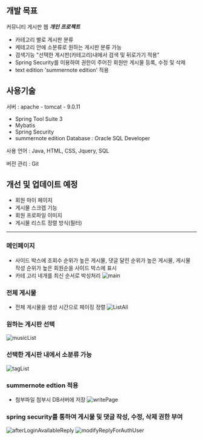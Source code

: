## 개발 목표
커뮤니티 게시판 웹 ***개인 프로젝트***
- 카테고리 별로 게시판 분류
- 케테고리 안에 소분류로 원하는 게시판 분류 가능
- 검색기능 "선택한 게시판(카테고리)내에서 검색 및 뒤로가기 적용"
- Spring Security를 이용하여 권한이 주어진 회원만 게시물 등록, 수정 및 삭제
- text edition 'summernote edition' 적용

## 사용기술
서버 : apache - tomcat - 9.0.11

- Spring Tool Suite 3
- Mybatis
- Spring Security
- summernote edition
Database : Oracle SQL Developer

사용 언어 : Java, HTML, CSS, Jquery, SQL

버전 관리 : Git 


## 개선 및 업데이트 예정
- 회원 마이 페이지
- 게시물 스크렙 기능
- 회원 프로파일 이미지
- 게시물 리스트 정렬 방식(필터)
------
### 메인페이지
- 사이드 박스에 조회수 순위가 높은 게시물, 댓글 달린 순위가 높은 게시물, 게시물 작성 순위가 높은 회원순을 사이드 박스에 표시
- 카테 고리 네개를 최신 순서로 박싱처리
![main](https://user-images.githubusercontent.com/98436199/231664133-747e60f4-a5fb-4ef5-8584-1499900fc5bc.png)


### 전체 게시물 
- 전체 게시물을 생성 시간으로 페이징 정렬
![ListAll](https://user-images.githubusercontent.com/98436199/231664325-0e38a48c-69f6-4e6c-a71a-d0b918a3dab2.png)

### 원하는 게시판 선택
![musicList](https://user-images.githubusercontent.com/98436199/231667888-30dc195b-b832-4458-a75a-2daf4ba6e6d1.png)

### 선택한 게시판 내에서 소분류 가능
![tagList](https://user-images.githubusercontent.com/98436199/231668385-1d52deec-e11b-47ee-84c5-9726ccb6c0a6.png)

### summernote edtion 적용
- 첨부파일 첨부시 DB서버에 저장
![writePage](https://user-images.githubusercontent.com/98436199/231668638-8eb8d565-9d62-4483-ab12-aaee570854b0.png)

### spring security를 통하여 게시물 및 댓글 작성, 수정, 삭제 권한 부여
![afterLoginAvailableReply](https://user-images.githubusercontent.com/98436199/231669008-0b9e6d88-5a49-4a6d-bdf8-0259a727b904.png)
![modifyReplyForAuthUser](https://user-images.githubusercontent.com/98436199/231669046-e7c68218-60f2-4fa2-80a1-c8183ae7941a.png)
